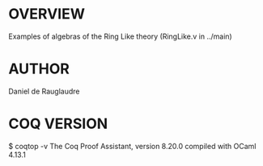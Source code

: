 # OVERVIEW
Examples of algebras of the Ring Like theory (RingLike.v in
../main)

# AUTHOR
Daniel de Rauglaudre

# COQ VERSION
  $ coqtop -v
  The Coq Proof Assistant, version 8.20.0
  compiled with OCaml 4.13.1
